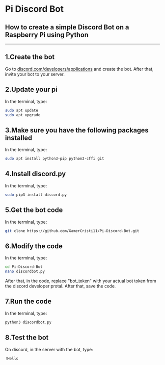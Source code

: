 # Pi Discord Bot
## How to create a simple Discord Bot on a Raspberry Pi using Python

---

## 1.Create the bot
Go to <a href="https://discord.com/developers/applications">discord.com/developers/applications</a> and create the bot. After that, invite your bot to your server.

## 2.Update your pi
In the terminal, type:
```bash
sudo apt update
sudo apt upgrade
```

## 3.Make sure you have the following packages installed
In the terminal, type:
```bash
sudo apt install python3-pip python3-cffi git
```

## 4.Install discord.py
In the terminal, type:
```bash
sudo pip3 install discord.py
```

## 5.Get the bot code
In the terminal, type:
```bash
git clone https://github.com/GamerCristi11/Pi-Discord-Bot.git
```

## 6.Modify the code
In the terminal, type:
```bash
cd Pi-Discord-Bot
nano discordbot.py
```
After that, in the code, replace "bot_token" with your actual bot token from the discord developer protal. After that, save the code.

## 7.Run the code
In the terminal, type:
```bash
python3 discordbot.py
```

## 8.Test the bot
On discord, in the server with the bot, type:
```bash
!Hello
```
